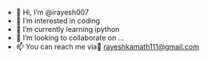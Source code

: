 - 👋 Hi, I’m @irayesh007
- 👀 I’m interested in coding
- 🌱 I’m currently learning ipython
- 💞️ I’m looking to collaborate on ...
- 📫 You can reach me via📧 rayeshkamath111@gmail.com

<!---
irayesh007/irayesh007 is a ✨ special ✨ repository because its `README.md` (this file) appears on your GitHub profile.
You can click the Preview link to take a look at your changes.
--->
